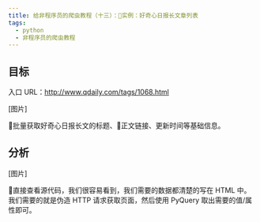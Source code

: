 ```yaml
---
title: 给非程序员的爬虫教程（十三）：实例：好奇心日报长文章列表
tags:
  - python
  - 非程序员的爬虫教程
---
```


## 目标

入口 URL：http://www.qdaily.com/tags/1068.html

[图片]

批量获取好奇心日报长文的标题、正文链接、更新时间等基础信息。

## 分析

[图片]

直接查看源代码，我们很容易看到，我们需要的数据都清楚的写在 HTML 中。我们需要的就是伪造 HTTP 请求获取页面，然后使用 PyQuery 取出需要的值/属性即可。